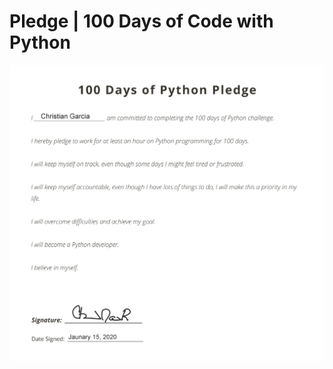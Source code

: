# Pledge | 100 Days of Code with Python

<p align="center">
  <img src="https://github.com/rojolocco/100-Days-of-Code-with-Python/blob/main/assets/img/100_Days_of_Code_with_Python_Pledge.png">
</p>

